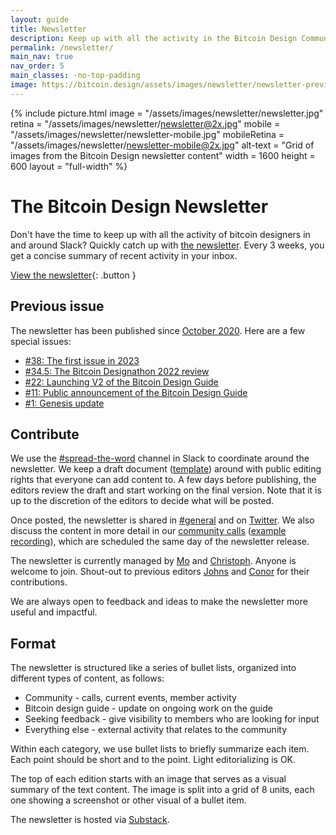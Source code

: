 ```yaml
---
layout: guide
title: Newsletter
description: Keep up with all the activity in the Bitcoin Design Community.
permalink: /newsletter/
main_nav: true
nav_order: 5
main_classes: -no-top-padding
image: https://bitcoin.design/assets/images/newsletter/newsletter-preview.jpg
---
```


{% include picture.html
   image = "/assets/images/newsletter/newsletter.jpg"
   retina = "/assets/images/newsletter/newsletter@2x.jpg"
   mobile = "/assets/images/newsletter/newsletter-mobile.jpg"
   mobileRetina = "/assets/images/newsletter/newsletter-mobile@2x.jpg"
   alt-text = "Grid of images from the Bitcoin Design newsletter content"
   width = 1600
   height = 600
   layout = "full-width"
%}

# The Bitcoin Design Newsletter

Don't have the time to keep up with all the activity of bitcoin designers in and around Slack? Quickly catch up with [the newsletter](https://bitcoindesign.substack.com). Every 3 weeks, you get a concise summary of recent activity in your inbox.

[View the newsletter](https://bitcoindesign.substack.com){: .button }

## Previous issue
The newsletter has been published since [October 2020](https://bitcoindesign.substack.com/p/genesis-update-0). Here are a few special issues:
- [#38: The first issue in 2023](https://bitcoindesign.substack.com/p/bitcoin-design-newsletter-38)
- [#34.5: The Bitcoin Designathon 2022 review](https://bitcoindesign.substack.com/p/the-bitcoin-designathon-2022)
- [#22: Launching V2 of the Bitcoin Design Guide](https://bitcoindesign.substack.com/p/bitcoin-design-update-22)
- [#11: Public announcement of the Bitcoin Design Guide](https://bitcoindesign.substack.com/p/bitcoin-design-update-11)
- [#1: Genesis update](https://bitcoindesign.substack.com/p/genesis-update-0)

## Contribute

We use the [#spread-the-word](https://bitcoindesign.slack.com/archives/C01PRLDBCBA) channel in Slack to coordinate around the newsletter. We keep a draft document ([template](https://docs.google.com/document/d/1P8PRgcHgLiriieGZr33P1YLbIBigXBg9rXj42B1TXnQ/edit?usp=sharing)) around with public editing rights that everyone can add content to. A few days before publishing, the editors review the draft and start working on the final version. Note that it is up to the discretion of the editors to decide what will be posted.

Once posted, the newsletter is shared in [#general](https://bitcoindesign.slack.com/archives/C014J9ZKXB4) and on [Twitter](https://twitter.com/bitcoin_design). We also discuss the content in more detail in our [community calls](https://github.com/BitcoinDesign/Meta/issues?q=is%3Aissue+is%3Aopen+%22community+call%22) ([example recording](https://www.youtube.com/watch?v=BPYQKgrjoj0)), which are scheduled the same day of the newsletter release.

The newsletter is currently managed by [Mo](https://twitter.com/MogashniNaidoo) and [Christoph](https://twitter.com/GBKS). Anyone is welcome to join. Shout-out to previous editors [Johns](https://twitter.com/johnsBeharry) and [Conor](https://twitter.com/ConorOkus) for their contributions.

We are always open to feedback and ideas to make the newsletter more useful and impactful.

## Format

The newsletter is structured like a series of bullet lists, organized into different types of content, as follows:

- Community - calls, current events, member activity
- Bitcoin design guide - update on ongoing work on the guide
- Seeking feedback - give visibility to members who are looking for input
- Everything else - external activity that relates to the community

Within each category, we use bullet lists to briefly summarize each item. Each point should be short and to the point. Light editorializing is OK.

The top of each edition starts with an image that serves as a visual summary of the text content. The image is split into a grid of 8 units, each one showing a screenshot or other visual of a bullet item.

The newsletter is hosted via [Substack](https://substack.com).

